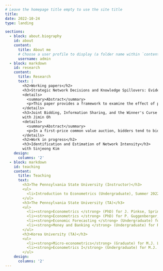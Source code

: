 ```yaml
---
# Leave the homepage title empty to use the site title
title:
date: 2022-10-24
type: landing

sections:
  - block: about.biography
    id: about
    content:
      title: About me
      # Choose a user profile to display (a folder name within `content/authors/`)
      username: admin
  - block: markdown
    id: research
    content:
      title: Research
      text: |
        <h2>Working papers</h2>
        <h3>Strategic Network Decisions and Knowledge Spillovers: Evidence from R&D Collaborations of the U.S. Firms &#40;JMP&#41</h3>
        <details>
          <summary>Abstract</summary>
          <p>This paper provides a framework to examine the effect of private R&D investment on productivity in the presence of R&D collaborations and subsequent knowledge spillovers. While existing literature emphasizes the direct effects of R&D on innovation and cost reduction, it is often overlooked that R&D investment also affects the formation of collaborative networks. Investing in R&D enhances a firm's learning capacity and augments its appeal as a collaboration partner, thereby increasing the propensity for forming R&D collaborations. Consequently, the effect of R&D is underestimated without considering its additional role in fostering collaborations. To bridge the gap, I develop a dynamic model of a firm that internalizes its decision on whom to collaborate with and following spillovers. This framework allows a firm's R&D investment to improve productivity and affect the collaboration network, and each firm has different propensities for forming collaborations. Using the U.S. R&D-intensive firms and their firm-to-firm R&D collaboration data during 1980-2001, I find that private R&D increases the probability of engaging in collaborations and the expected number of collaborators. When considering these factors together, a 10 percent increase in R&D yields a long-term efficiency gain of 0.35 percent, which is 14% larger than the traditional model with the exogenous network.</p>
        </details>
        <h3>Joint Bidding, Information Sharing, and the Winner's Curse in First-Price Common Value Auctions</h3>
        with Jimin Oh
        <details>
          <summary>Abstract</summary>
          <p>In a first-price common value auction, bidders tend to bid less aggressively in consideration of the winner's curse. It worsens when facing more competitors, insufficient information, or high risks. Joint bidding could alleviate these problems and potentially benefit a seller by relieving the winner's curse and encouraging more aggressive bidding. The analysis on joint bidding is important for a government to ban or allow joint bidding in procurement auctions with common value features. However, there is little empirical evidence of that. In this paper, we study joint bidding behavior and its impacts on bids and the winner's curse using the Outer Continental Shelf (OCS) auctions from 1954 to 1975. We suggest reduced form evidence that joint bidding increases the amounts of bids. To address the potential endogeneity problem in joint bidding, we introduce a novel instrument utilizing a new dataset of firms' office addresses recorded in lease contract agreements. Empirical results reveal that joint bidders submit approximately 75% higher bids than solo bidders on average. We then build a structural model of asymmetric common value auctions by dividing bidders into joint and solo types. Based on the estimation of the winner’s curse, we find that solo bidders experience a more substantial winner’s curse relative to joint bidders.</p>
        </details>
        <h2>Work in progress</h2>
        <h3>Identification and Estimation of Network Intensity</h3>
        with Sinjeong Kim
    design:
      columns: '2'
  - block: markdown
    id: teaching
    content:
      title: Teaching
      text: 
        <h3>The Pennsylvania State University (Instructor)</h3>
        <ul>
          <li>Introduction to Econometrics (Undergraduate), Summer 2022</li>
        </ul>
        <h3>The Pennsylvania State University (TA)</h3>
        <ul>
          <li><strong>Econometrics </strong> (PhD) for J. Pinkse, Spring 2022 - Fall 2022</li>
          <li><strong>Econometrics </strong> (PhD) for P. Guggenberger, Fall 2021</li>
          <li><strong>Economic Forecasting </strong> (Undergraduate) for K. Hirano, Spring 2021</li> 
          <li><strong>Money and Banking </strong> (Undergraduate) for R. Chuderewicz, Fall 2018 - Fall 2020 </li>
        </ul>
        <h3>Korea University (TA)</h3>
        <ul>
          <li><strong>Micro-econometrics</strong> (Graduate) for M.J. Lee, Fall 2017</li>
          <li><strong>Econometrics I</strong> (Undergraduate) for M.J. Lee, Spring 2017</li> 
        </ul>
    design:
      columns: '2'
---
```

